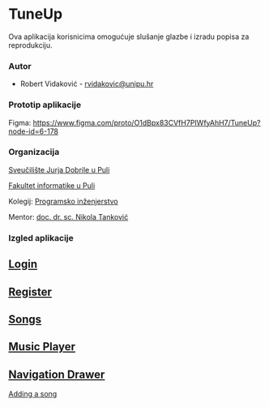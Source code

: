 # TuneUp

Ova aplikacija korisnicima omogućuje slušanje glazbe i izradu popisa za reprodukciju.

### Autor

- Robert Vidaković - rvidakovic@unipu.hr

### Prototip aplikacije

Figma: https://www.figma.com/proto/O1dBpx83CVfH7PIWfyAhH7/TuneUp?node-id=6-178

### Organizacija

[Sveučilište Jurja Dobrile u Puli](https://www.unipu.hr/)

[Fakultet informatike u Puli](https://fipu.unipu.hr/)

Kolegij: [Programsko inženjerstvo](http://ntankovic.unipu.hr/pi)

Mentor: [doc. dr. sc. Nikola Tanković](ntankovic.unipu.hr)

### Izgled aplikacije

[Login](https://github.com/vidakovicrobert/TuneUp/blob/main/src/TuneUp%20-%20Login.png)
---
[Register](https://github.com/vidakovicrobert/TuneUp/blob/main/src/TuneUp%20-%20Login.png)
---
[Songs](https://github.com/vidakovicrobert/TuneUp/blob/main/src/TuneUp%20-%20Login.png)
---
[Music Player](https://github.com/vidakovicrobert/TuneUp/blob/main/src/TuneUp%20-%20Login.png)
---
[Navigation Drawer](https://github.com/vidakovicrobert/TuneUp/blob/main/src/TuneUp%20-%20Login.png)
---
[Adding a song](https://github.com/vidakovicrobert/TuneUp/blob/main/src/TuneUp%20-%20Login.png)
